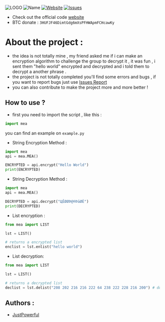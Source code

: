 ![LOGO](https://www.mediafire.com/convkey/e8c7/hbtduchh0f0bmzvzg.jpg)
![Name](https://img.shields.io/badge/Encryption-MEA-brightgreen)
[![Website](https://img.shields.io/website/https/justpowerful.github.io/Multiplying-encryption-algorithm?down_message=down&up_message=up)](https://justpowerful.github.io/Multiplying-encryption-algorithm)
[![Issues](https://img.shields.io/bitbucket/issues-raw/JustPowerful/Multiplying-encryption-algorithm)](https://github.com/JustPowerful/Multiplying-encryption-algorithm/issues)


 - Check out the official code [website](https://justpowerful.github.io/Multiplying-encryption-algorithm/)
 - BTC donate : ``3HUFJF46DimtGdg6mXsPFHWApmFCHcawKy``

# About the project :
- the idea is not totally mine , my friend asked me if i can make an encryption algorithm to challenge the group to decrypt it , it was fun , i sent them "hello world" encrypted and decrypted and i told them to decrypt a another phrase .
- the project is not totally completed you'll find some errors and bugs , if you want to report bugs just use [Issues Report](https://github.com/JustPowerful/Multiplying-encryption-algorithm/issues) 
- you can also contribute to make the project more and more better !

## How to use ?
- first you need to import the script , like this :

```python
import mea
```
you can find an example on ``example.py``

- String Encryption Method :

```python
import mea
api = mea.MEA()

ENCRYPTED = api.encrypt("Hello World")
print(ENCRYPTED)
```

- String Decryption Method :

```python
import mea
api = mea.MEA()

DECRYPTED = api.decrypt("ЦÊØØÞ@®ÞäØÈ")
print(DECRYPTED)
```

- List encryption :

```python
from mea import LIST

lst = LIST()

# returns a encrypted list
enclist = lst.enlist("hello world")
```

- List decryption:

```python
from mea import LIST

lst = LIST()

# returns a decrypted list
declist = lst.delist("208 202 216 216 222 64 238 222 228 216 200") # don't forget to add the space between every ascii
```


## Authors :

- [JustPowerful](https://github.com/JustPowerful)
